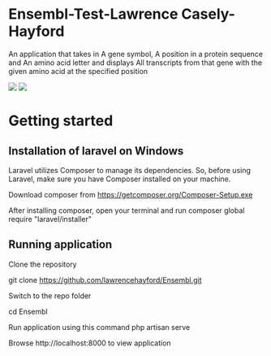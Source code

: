 # Ensembl-Test-Lawrence Casely-Hayford
 An application that takes in A gene symbol, A position in a protein sequence and An amino acid letter  and displays All transcripts from that gene with the given amino acid at the specified position


 ![](http://wizbizgh.com/ensembl1.PNG)
 ![](http://wizbizgh.com/ensembl2.PNG)

# Getting started

## Installation of laravel on Windows
Laravel utilizes Composer to manage its dependencies. So, before using Laravel, make sure you have Composer installed on your machine.

Download composer from https://getcomposer.org/Composer-Setup.exe

After installing composer, open your terminal and run
composer global require "laravel/installer"

## Running application

Clone the repository

git clone https://github.com/lawrencehayford/Ensembl.git

Switch to the repo folder

cd Ensembl

Run application using this command
php artisan serve

Browse http://localhost:8000 to view application
